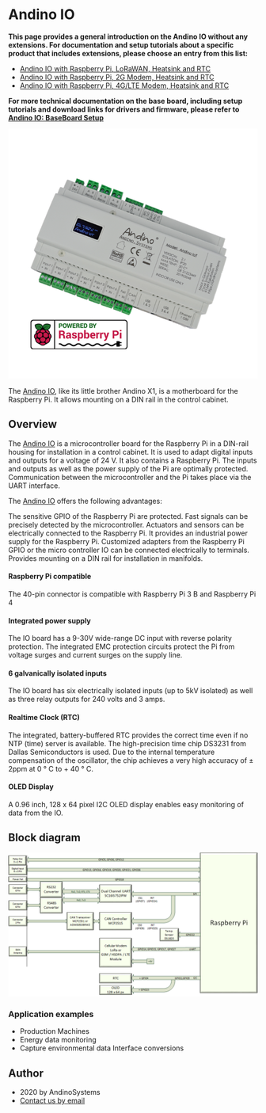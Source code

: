 Andino IO
==========

**This page provides a general introduction on the Andino IO without any extensions. For documentation and setup tutorials about a specific product that includes extensions, please choose an entry from this list:**

- [Andino IO with Raspberry Pi, LoRaWAN, Heatsink and RTC](./Products/Andino-IO_LoraWAN-Modem)
- [Andino IO with Raspberry Pi, 2G Modem, Heatsink and RTC](./Products/Andino-IO_2G-Modem)
- [Andino IO with Raspberry Pi, 4G/LTE Modem, Heatsink and RTC](./Products/Andino-IO_4G-Modem)

**For more technical documentation on the base board, including setup tutorials and download links for drivers and firmware, please refer to [Andino IO: BaseBoard Setup](./BaseBoard)**

![Andino IO - Raspberry Pi on DIN Rail](andino-io.png)  

The [Andino IO][1], like its little brother Andino X1, is a motherboard for the Raspberry Pi. It allows mounting on a DIN rail in the control cabinet.

## Overview

The [Andino IO][1] is a microcontroller board for the Raspberry Pi in a DIN-rail housing for installation in a control cabinet. It is used to adapt digital inputs and outputs for a voltage of 24 V. It also contains a Raspberry Pi. The inputs and outputs as well as the power supply of the Pi are optimally protected. Communication between the microcontroller and the Pi takes place via the UART interface.

The [Andino IO][1] offers the following advantages:

The sensitive GPIO of the Raspberry Pi are protected. Fast signals can be precisely detected by the microcontroller. Actuators and sensors can be electrically connected to the Raspberry Pi. It provides an industrial power supply for the Raspberry Pi. Customized adapters from the Raspberry Pi GPIO or the micro controller IO can be connected electrically to terminals. Provides mounting on a DIN rail for installation in manifolds.

#### Raspberry Pi compatible 
The 40-pin connector is compatible with Raspberry Pi 3 B and Raspberry Pi 4

#### Integrated power supply 
The IO board has a 9-30V wide-range DC input with reverse polarity protection. The integrated EMC protection circuits protect the Pi from voltage surges and current surges on the supply line.

#### 6 galvanically isolated inputs 
The IO board has six electrically isolated inputs (up to 5kV isolated) as well as three relay outputs for 240 volts and 3 amps.

#### Realtime Clock (RTC)
The integrated, battery-buffered RTC provides the correct time even if no NTP (time) server is available. The high-precision time chip DS3231 from Dallas Semiconductors is used. Due to the internal temperature compensation of the oscillator, the chip achieves a very high accuracy of ± 2ppm at 0 ° C to + 40 ° C.

#### OLED Display
A 0.96 inch, 128 x 64 pixel I2C OLED display enables easy monitoring of data from the IO.

## Block diagram
![Andino IO - Block diagram](./andino-io-blockdiagram.png)

### Application examples
* Production Machines
* Energy data monitoring
* Capture environmental data Interface conversions

Author
-----

* 2020 by AndinoSystems
* [Contact us by email](mailto:info@andino.systems)

[1]:https://andino.systems/andino-io/


